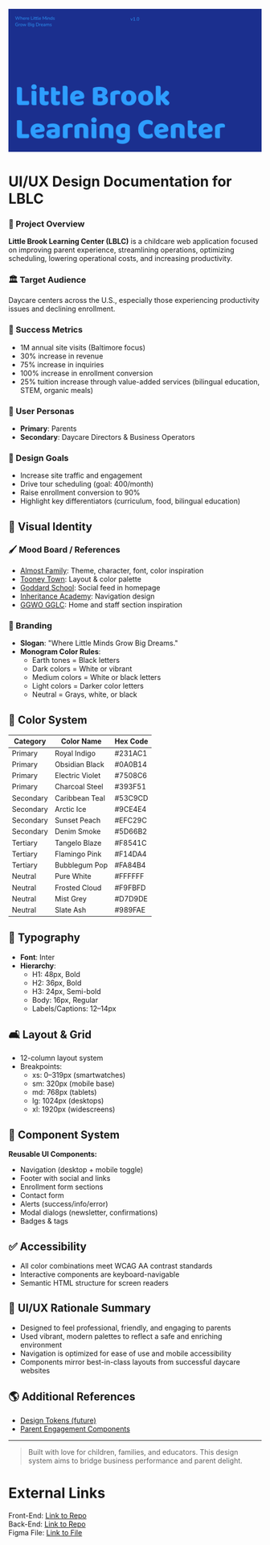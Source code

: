 ![Logo](./images/brand/cover.png)

# UI/UX Design Documentation for LBLC

### 📄 Project Overview
**Little Brook Learning Center (LBLC)** is a childcare web application focused on improving parent experience, streamlining operations, optimizing scheduling, lowering operational costs, and increasing productivity.

### 🏛️ Target Audience
Daycare centers across the U.S., especially those experiencing productivity issues and declining enrollment.

### 🎯 Success Metrics
- 1M annual site visits (Baltimore focus)
- 30% increase in revenue
- 75% increase in inquiries
- 100% increase in enrollment conversion
- 25% tuition increase through value-added services (bilingual education, STEM, organic meals)

### 👥 User Personas
- **Primary**: Parents
- **Secondary**: Daycare Directors & Business Operators

### 🌟 Design Goals
- Increase site traffic and engagement
- Drive tour scheduling (goal: 400/month)
- Raise enrollment conversion to 90%
- Highlight key differentiators (curriculum, food, bilingual education)

## 🌈 Visual Identity

### 🖌️ Mood Board / References
- [Almost Family](https://almostfamilycccenter.com): Theme, character, font, color inspiration
- [Tooney Town](https://www.tooneytown.org/): Layout & color palette
- [Goddard School](https://www.goddardschool.com): Social feed in homepage
- [Inheritance Academy](https://inheritanceacademy.org): Navigation design
- [GGWO GGLC](https://ggwo.org/gglc/): Home and staff section inspiration

### 🌟 Branding
- **Slogan**: "Where Little Minds Grow Big Dreams."
- **Monogram Color Rules**:
  - Earth tones = Black letters
  - Dark colors = White or vibrant
  - Medium colors = White or black letters
  - Light colors = Darker color letters
  - Neutral = Grays, white, or black

## 🎨 Color System

| Category   | Color Name        | Hex Code   |
|------------|--------------------|------------|
| Primary    | Royal Indigo       | #231AC1    |
| Primary    | Obsidian Black     | #0A0B14    |
| Primary    | Electric Violet    | #7508C6    |
| Primary    | Charcoal Steel     | #393F51    |
| Secondary  | Caribbean Teal     | #53C9CD    |
| Secondary  | Arctic Ice         | #9CE4E4    |
| Secondary  | Sunset Peach       | #EFC29C    |
| Secondary  | Denim Smoke        | #5D66B2    |
| Tertiary   | Tangelo Blaze      | #F8541C    |
| Tertiary   | Flamingo Pink      | #F14DA4    |
| Tertiary   | Bubblegum Pop      | #FA84B4    |
| Neutral    | Pure White         | #FFFFFF    |
| Neutral    | Frosted Cloud      | #F9FBFD    |
| Neutral    | Mist Grey          | #D7D9DE    |
| Neutral    | Slate Ash          | #989FAE    |

## 📕 Typography
- **Font**: Inter
- **Hierarchy**:
  - H1: 48px, Bold
  - H2: 36px, Bold
  - H3: 24px, Semi-bold
  - Body: 16px, Regular
  - Labels/Captions: 12–14px

## 🛋️ Layout & Grid
- 12-column layout system
- Breakpoints:
  - xs: 0–319px (smartwatches)
  - sm: 320px (mobile base)
  - md: 768px (tablets)
  - lg: 1024px (desktops)
  - xl: 1920px (widescreens)

## 📂 Component System
**Reusable UI Components:**
- Navigation (desktop + mobile toggle)
- Footer with social and links
- Enrollment form sections
- Contact form
- Alerts (success/info/error)
- Modal dialogs (newsletter, confirmations)
- Badges & tags

## ✅ Accessibility
- All color combinations meet WCAG AA contrast standards
- Interactive components are keyboard-navigable
- Semantic HTML structure for screen readers

## 🌈 UI/UX Rationale Summary
- Designed to feel professional, friendly, and engaging to parents
- Used vibrant, modern palettes to reflect a safe and enriching environment
- Navigation is optimized for ease of use and mobile accessibility
- Components mirror best-in-class layouts from successful daycare websites

## 🌎 Additional References
- [Design Tokens (future)](https://www.figma.com/community/plugin/843461159747178978/Design-Tokens)
- [Parent Engagement Components](https://www.notion.so/User-Stories-Use-Cases-18da8a10a70d8090b76cf42966249854?pvs=21)

---

> Built with love for children, families, and educators. This design system aims to bridge business performance and parent delight.

# External Links
Front-End: [Link to Repo](https://github.com/kvncrtr/lblc-frontend) <br>
Back-End: [Link to Repo](https://github.com/kvncrtr/lblc-backend)  
Figma File: [Link to File](https://www.figma.com/design/V0H7Jod1gEPdyEhJhrfSY6/lblc-style-guide?m=auto&t=umaVy7RsGrnFr0IW-1)